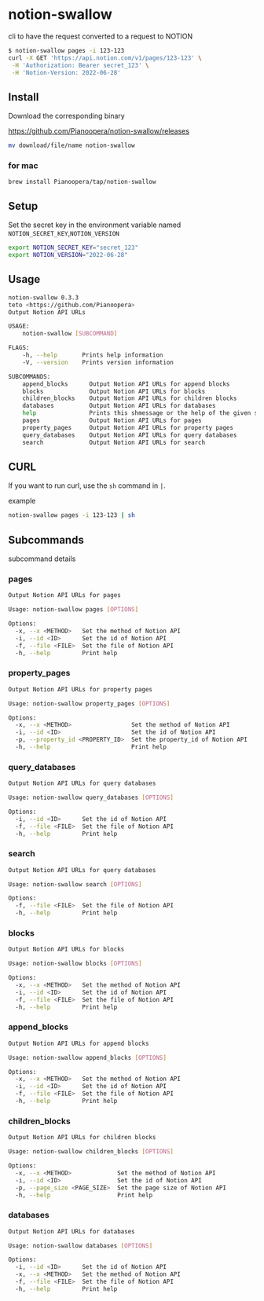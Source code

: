 # notion-swallow
cli to have the request converted to a request to NOTION

```sh
$ notion-swallow pages -i 123-123
curl -X GET 'https://api.notion.com/v1/pages/123-123' \
 -H 'Authorization: Bearer secret_123' \
 -H 'Notion-Version: 2022-06-28'
```

## Install

Download the corresponding binary

https://github.com/Pianoopera/notion-swallow/releases

```sh
mv download/file/name notion-swallow
```

### for mac

```
brew install Pianoopera/tap/notion-swallow
```

## Setup

Set the secret key in the environment variable named `NOTION_SECRET_KEY`,`NOTION_VERSION`

```sh
export NOTION_SECRET_KEY="secret_123"
export NOTION_VERSION="2022-06-28"
```

## Usage

```sh
notion-swallow 0.3.3
teto <https://github.com/Pianoopera>
Output Notion API URLs

USAGE:
    notion-swallow [SUBCOMMAND]

FLAGS:
    -h, --help       Prints help information
    -V, --version    Prints version information

SUBCOMMANDS:
    append_blocks      Output Notion API URLs for append blocks
    blocks             Output Notion API URLs for blocks
    children_blocks    Output Notion API URLs for children blocks
    databases          Output Notion API URLs for databases
    help               Prints this shmessage or the help of the given subcommand(s)
    pages              Output Notion API URLs for pages
    property_pages     Output Notion API URLs for property pages
    query_databases    Output Notion API URLs for query databases
    search             Output Notion API URLs for search
```

## CURL

If you want to run curl, use the `sh` command in `|`.

example

```sh
notion-swallow pages -i 123-123 | sh
```

## Subcommands

subcommand details

### pages

```sh
Output Notion API URLs for pages

Usage: notion-swallow pages [OPTIONS]

Options:
  -x, --x <METHOD>   Set the method of Notion API
  -i, --id <ID>      Set the id of Notion API
  -f, --file <FILE>  Set the file of Notion API
  -h, --help         Print help
```

### property_pages

```sh
Output Notion API URLs for property pages

Usage: notion-swallow property_pages [OPTIONS]

Options:
  -x, --x <METHOD>                 Set the method of Notion API
  -i, --id <ID>                    Set the id of Notion API
  -p, --property_id <PROPERTY_ID>  Set the property_id of Notion API
  -h, --help                       Print help
```

### query_databases

```sh
Output Notion API URLs for query databases

Usage: notion-swallow query_databases [OPTIONS]

Options:
  -i, --id <ID>      Set the id of Notion API
  -f, --file <FILE>  Set the file of Notion API
  -h, --help         Print help
```

### search

```sh
Output Notion API URLs for query databases

Usage: notion-swallow search [OPTIONS]

Options:
  -f, --file <FILE>  Set the file of Notion API
  -h, --help         Print help
```

### blocks

```sh
Output Notion API URLs for blocks

Usage: notion-swallow blocks [OPTIONS]

Options:
  -x, --x <METHOD>   Set the method of Notion API
  -i, --id <ID>      Set the id of Notion API
  -f, --file <FILE>  Set the file of Notion API
  -h, --help         Print help
```

### append_blocks

```sh
Output Notion API URLs for append blocks

Usage: notion-swallow append_blocks [OPTIONS]

Options:
  -x, --x <METHOD>   Set the method of Notion API
  -i, --id <ID>      Set the id of Notion API
  -f, --file <FILE>  Set the file of Notion API
  -h, --help         Print help

```

### children_blocks

```sh
Output Notion API URLs for children blocks

Usage: notion-swallow children_blocks [OPTIONS]

Options:
  -x, --x <METHOD>             Set the method of Notion API
  -i, --id <ID>                Set the id of Notion API
  -p, --page_size <PAGE_SIZE>  Set the page size of Notion API
  -h, --help                   Print help

```

### databases

```sh
Output Notion API URLs for databases

Usage: notion-swallow databases [OPTIONS]

Options:
  -i, --id <ID>      Set the id of Notion API
  -x, --x <METHOD>   Set the method of Notion API
  -f, --file <FILE>  Set the file of Notion API
  -h, --help         Print help

```